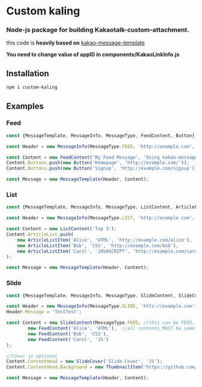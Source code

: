 # Custom kaling

### Node-js package for building Kakaotalk-custom-attachment.

this code is **heavily based on** [kakao-message-template](https://github.com/delta-kor/kakao-message-template) 

**You need to change value of appID in components/KakaoLinkInfo.js**

## Installation

```bash
npm i custom-kaling
```

## Examples

### Feed

```jsx
const {MessageTemplate, MessageInfo, MessageType, FeedContent, Button} = require('custom-kaling');

const Header = new MessageInfo(MessageType.FEED, 'http://example.com', 'App Name', 'http://example.com/icon.png');

const Content = new FeedContent('My Feed Message', 'Using kakao-message-template', 'https://example.com/mypage');
Content.Buttons.push(new Button('Homepage', 'http://example.com/'));
Content.Buttons.push(new Button('Signup', 'http://example.com/signup'));

const Message = new MessageTemplate(Header, Content);
```

### List

```jsx
const {MessageTemplate, MessageInfo, MessageType, ListContent, ArticleListItem} = require('custom-kaling');

const Header = new MessageInfo(MessageType.LIST, 'http://example.com', 'App Name', 'http://example.com/icon.png');

const Content = new ListContent('Top 3');
Content.ArticleList.push(
    new ArticleListItem('Alice', 'HTML', 'http://example.com/alice'),
    new ArticleListItem('Bob', 'CSS', 'http://example.com/bob'),
    new ArticleListItem('Carol', 'JAVASCRIPT', 'http://example.com/carol')
);

const Message = new MessageTemplate(Header, Content);
```

### Slide

```jsx
const {MessageTemplate, MessageInfo, MessageType, SlideContent, SlideCover, FeedContent, ThumbnailItem} = require("custom-kaling");

const Header = new MessageInfo(MessageType.SLIDE, 'htts://example.com');
Header.Message = 'TestTest'; 

const Content = new SlideContent(MessageType.FEED, //this can be FEED, LIST, COMMERCE
		new FeedContent('Alice', 'HTML'),  //all contents MUST be same class
		new FeedContent('Bob', 'CSS'),
		new FeedContent('Carol', 'JS')
);

//Cover is optional
Content.ContentHead = new SlideCover('Slide-Cover', 'JS'); 
Content.ContentHead.Background = new ThumbnailItem('https://github.com/fluidicon.png');

const Message = new MessageTemplate(Header, Content);
```
